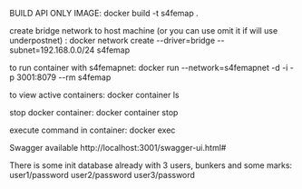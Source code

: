 BUILD API ONLY IMAGE:
docker build -t s4femap .

create bridge network to host machine (or you can use omit it if will use underpostnet) :
docker network create --driver=bridge --subnet=192.168.0.0/24 s4femap

to run container with s4femapnet:
docker run --network=s4femapnet -d -i -p 3001:8079 --rm s4femap

to view active containers:
docker container ls

stop docker container: 
docker container stop <container-alias-name>

execute command in container:
docker exec <container-alias-name> <cmd>

Swagger available
http://localhost:3001/swagger-ui.html#

There is some init database already with 3 users, bunkers and some marks:
user1/password
user2/password
user3/password
